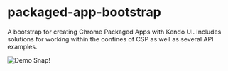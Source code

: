 packaged-app-bootstrap
======================

A bootstrap for creating Chrome Packaged Apps with Kendo UI.  Includes solutions for working within the confines of CSP as well as several API examples.

![Demo Snap!](http://www.mantle.me/bootstrap_snap.jpeg)